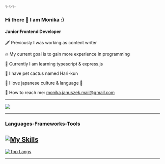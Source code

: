 
✨✨✨
### Hi there 👋 I am Monika :)

#### Junior Frontend Developer


:fountain_pen: Previously I was working as content writer

:fire: My current goal is to gain more experience in programming

:brain: Currently I am learning typescript & express.js

:cactus: I have pet cactus named Hari-kun

:blue_heart: I love japanese culture & language :blue_heart:

:envelope_with_arrow: How to reach me: monika.januszek.mail@gmail.com

 --------
 ![](https://komarev.com/ghpvc/?username=mjanuszek&color=green)
________________________

### Languages-Frameworks-Tools

[![My Skills](https://skillicons.dev/icons?i=js,html,css,scss,react)](https://skillicons.dev)
-------
[![Top Langs](https://github-readme-stats.vercel.app/api/top-langs/?username=mjanuszek&layout=donut)](https://github.com/anuraghazra/github-readme-stats)



---------------
<!-- ![Monika's GitHub stats](https://github-readme-stats.vercel.app/api?username=mjanuszek&show_icons=true&theme=radical) --!>




